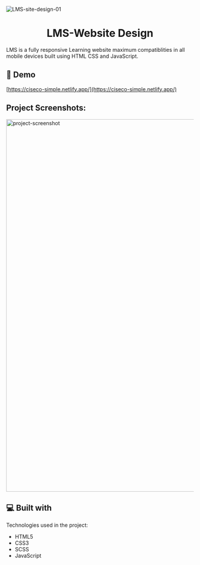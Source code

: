 ![LMS-site-design-01](https://socialify.git.ci/jonycmtt/LMS-site-design-01/image?language=1&name=1&owner=1&pattern=Solid&theme=Dark)

<h1 align="center" id="title">LMS-Website Design</h1>

<p id="description">LMS is a fully responsive Learning website maximum compatiblities in all mobile devices built using HTML CSS and JavaScript.</p>

<h2>🚀 Demo</h2>

[https://ciseco-simple.netlify.app/](https://ciseco-simple.netlify.app/)

<h2>Project Screenshots:</h2>

<img src="https://github.com/jonycmtt/LMS-site-design-01/blob/main/demo2.png?raw=true" alt="project-screenshot" width="1000" height="auto/">

<h2>💻 Built with</h2>

Technologies used in the project:

- HTML5
- CSS3
- SCSS
- JavaScript
